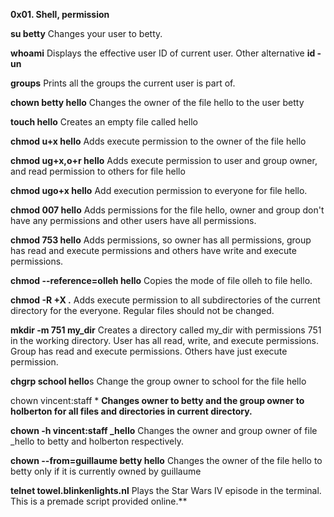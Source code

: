 **0x01. Shell, permission**

 **su betty**  Changes your user  to betty.

 **whoami** Displays the effective user ID of current user. Other alternative **id -un**

 **groups** Prints all the groups the current user is part of.

 **chown betty hello** Changes the owner of the file hello to the user betty

 **touch hello** Creates an empty file called hello 
 
 **chmod u+x hello** Adds execute permission to the owner of the file hello

 **chmod ug+x,o+r hello** Adds execute permission to user and group owner, and read permission to others for file hello

 **chmod ugo+x hello** Add execution permission to everyone for file hello.

**chmod 007 hello** Adds permissions for the file hello, owner and group don't have any permissions and other users have all permissions.

 **chmod 753 hello** Adds permissions, so owner has all permissions, group has read and execute permissions and others have write and execute permissions.

**chmod --reference=olleh hello** Copies the mode of file olleh to file hello.

**chmod -R +X .** Adds execute permission to all subdirectories of the current directory for the everyone. Regular files should not be changed.

**mkdir -m 751 my_dir** Creates a directory called my_dir with permissions 751 in the working directory. User has all read, write, and execute permissions. Group has read and execute permissions. Others have just execute permission.

**chgrp school hello**s Change the group owner to school for the file hello

chown vincent:staff *  **Changes owner to betty and the group owner to holberton for all files and directories in current directory.**

**chown -h vincent:staff _hello** Changes the owner and group owner of file _hello to betty and holberton respectively.

**chown --from=guillaume betty hello** Changes the owner of the file hello to betty only if it is currently owned by guillaume

**telnet towel.blinkenlights.nl** Plays the Star Wars IV episode in the terminal. This is a premade script provided online.**
